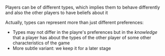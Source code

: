 Players can be of different types, which implies them to behave differently and also the other players to have beliefs about it

Actually, types can represent more than just different preferences:
- Types may not differ in the playre's preferences but in the *knowledge* that a player has about the types of the other player of some other characteristics of the game
- More subtle variant: we keep it for a later stage
